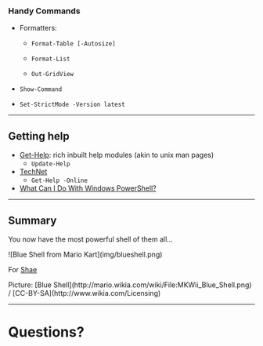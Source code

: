 ### Handy Commands

* Formatters:

	* `Format-Table [-Autosize]`

	* `Format-List`

	* `Out-GridView`

* `Show-Command`

* `Set-StrictMode -Version latest`

---

## Getting help

* [Get-Help]: rich inbuilt help modules (akin to unix man pages)
	* `Update-Help`
* [TechNet]
	* `Get-Help -Online`
* [What Can I Do With Windows PowerShell?][wcidwwps]

[get-help]: https://technet.microsoft.com/en-us/library/ee176848.aspx
[technet]: http://go.microsoft.com/fwlink/?LinkID=107116
[wcidwwps]: https://technet.microsoft.com/en-us/library/ee332526.aspx

---

## Summary

You now have the most powerful shell of them all...

<div class="fragment">

<div>![Blue Shell from Mario Kart](img/blueshell.png)</div>
	
For [Shae](http://www.shaegriffiths.com/)
	
<div>Picture: [Blue Shell](http://mario.wikia.com/wiki/File:MKWii_Blue_Shell.png) / [CC-BY-SA](http://www.wikia.com/Licensing)</div><!-- .element: class="attribution" -->
	
</div>

---

# Questions?